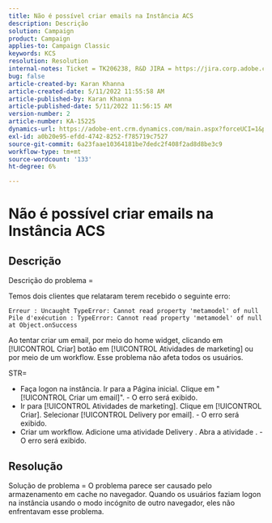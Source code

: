 ```yaml
---
title: Não é possível criar emails na Instância ACS
description: Descrição
solution: Campaign
product: Campaign
applies-to: Campaign Classic
keywords: KCS
resolution: Resolution
internal-notes: Ticket = TK206238, R&D JIRA = https://jira.corp.adobe.com/browse/CAMP-39887
bug: false
article-created-by: Karan Khanna
article-created-date: 5/11/2022 11:55:58 AM
article-published-by: Karan Khanna
article-published-date: 5/11/2022 11:56:15 AM
version-number: 2
article-number: KA-15225
dynamics-url: https://adobe-ent.crm.dynamics.com/main.aspx?forceUCI=1&pagetype=entityrecord&etn=knowledgearticle&id=61b7974e-21d1-ec11-a7b5-00224809c556
exl-id: a0b20e95-efdd-4742-8252-f785719c7527
source-git-commit: 6a23faae10364181be7dedc2f408f2ad8d8be3c9
workflow-type: tm+mt
source-wordcount: '133'
ht-degree: 6%

---
```


# Não é possível criar emails na Instância ACS

## Descrição


Descrição do problema =

Temos dois clientes que relataram terem recebido o seguinte erro:

```
Erreur : Uncaught TypeError: Cannot read property 'metamodel' of null
Pile d'exécution : TypeError: Cannot read property 'metamodel' of null
at Object.onSuccess
```

Ao tentar criar um email, por meio do home widget, clicando em [!UICONTROL Criar] botão em [!UICONTROL Atividades de marketing] ou por meio de um workflow.
Esse problema não afeta todos os usuários.



STR=

- Faça logon na instância. Ir para a Página inicial. Clique em &quot;[!UICONTROL Criar um email]&quot;. - O erro será exibido.
- Ir para [!UICONTROL Atividades de marketing]. Clique em [!UICONTROL Criar]. Selecionar [!UICONTROL Delivery por email]. - O erro será exibido.
- Criar um workflow. Adicione uma atividade Delivery . Abra a atividade . - O erro será exibido.



## Resolução


Solução de problema = O problema parece ser causado pelo armazenamento em cache no navegador. Quando os usuários faziam logon na instância usando o modo incógnito de outro navegador, eles não enfrentavam esse problema.
